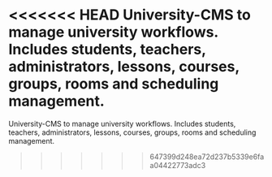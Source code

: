 <<<<<<< HEAD
University-CMS to manage university workflows. Includes students, teachers, administrators, lessons, courses, groups, rooms and scheduling management.
=======
University-CMS to manage university workflows. Includes students, teachers, administrators, lessons, courses, groups, rooms and scheduling management.
>>>>>>> 647399d248ea72d237b5339e6faa04422773adc3
